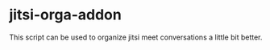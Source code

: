 # jitsi-orga-addon
This script can be used to organize jitsi meet conversations a little bit better.
